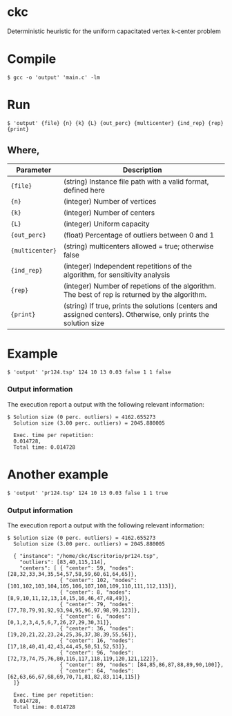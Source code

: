 # ckc
Deterministic heuristic for the uniform capacitated vertex k-center problem

# Compile

```
$ gcc -o 'output' 'main.c' -lm

```

# Run

```
$ 'output' {file} {n} {k} {L} {out_perc} {multicenter} {ind_rep} {rep} {print}
```

## Where,

|  Parameter |                                          Description                                          |
|----------|---------------------------------------------------------------------------------------------|
| `{file}` | (string) Instance file path with a valid format, defined here                                    |
| `{n}`    | (integer) Number of vertices  |
| `{k}`    | (integer) Number of centers   |
| `{L}`    | (integer) Uniform capacity    |
| `{out_perc}` | (float) Percentage of outliers between 0 and 1  |
| `{multicenter}` | (string) multicenters allowed = true; otherwise false  |
| `{ind_rep}`    | (integer) Independent repetitions of the algorithm, for sensitivity analysis |
| `{rep}`    | (integer) Number of repetions of the algorithm. The best of rep is returned by the algorithm. |
| `{print}`    | (string) If true, prints the solutions (centers and assigned centers). Otherwise, only prints the solution size |

# Example
```
$ 'output' 'pr124.tsp' 124 10 13 0.03 false 1 1 false
```

### Output information
The execution report a output with the following relevant information:

```
$ Solution size (0 perc. outliers) = 4162.655273
  Solution size (3.00 perc. outliers) = 2045.880005
  
  Exec. time per repetition:
  0.014728,
  Total time: 0.014728 
```
# Another example

```
$ 'output' 'pr124.tsp' 124 10 13 0.03 false 1 1 true
```

### Output information
The execution report a output with the following relevant information:

```
$ Solution size (0 perc. outliers) = 4162.655273 
  Solution size (3.00 perc. outliers) = 2045.880005 

  { "instance": "/home/ckc/Escritorio/pr124.tsp", 
    "outliers": [83,40,115,114], 
    "centers": [ { "center": 59, "nodes": [28,32,33,34,35,54,57,58,59,60,61,64,65]},
                 { "center": 102, "nodes": [101,102,103,104,105,106,107,108,109,110,111,112,113]},
                 { "center": 8, "nodes": [8,9,10,11,12,13,14,15,16,46,47,48,49]},
                 { "center": 79, "nodes": [77,78,79,91,92,93,94,95,96,97,98,99,123]},
                 { "center": 6, "nodes": [0,1,2,3,4,5,6,7,26,27,29,30,31]},
                 { "center": 36, "nodes": [19,20,21,22,23,24,25,36,37,38,39,55,56]},
                 { "center": 16, "nodes": [17,18,40,41,42,43,44,45,50,51,52,53]},
                 { "center": 96, "nodes": [72,73,74,75,76,80,116,117,118,119,120,121,122]},
                 { "center": 89, "nodes": [84,85,86,87,88,89,90,100]},
                 { "center": 64, "nodes": [62,63,66,67,68,69,70,71,81,82,83,114,115]}
  ]}
  
  Exec. time per repetition:
  0.014728,
  Total time: 0.014728
 ```
  

